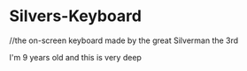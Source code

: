 # Silvers-Keyboard
//the on-screen keyboard made by the great Silverman the 3rd

I'm 9 years old and this is very deep
